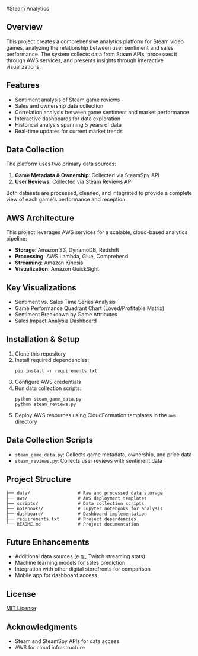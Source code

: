 #Steam Analytics 

## Overview
This project creates a comprehensive analytics platform for Steam video games, analyzing the relationship between user sentiment and sales performance. The system collects data from Steam APIs, processes it through AWS services, and presents insights through interactive visualizations.

## Features
- Sentiment analysis of Steam game reviews
- Sales and ownership data collection
- Correlation analysis between game sentiment and market performance
- Interactive dashboards for data exploration
- Historical analysis spanning 5 years of data
- Real-time updates for current market trends

## Data Collection
The platform uses two primary data sources:
1. **Game Metadata & Ownership**: Collected via SteamSpy API
2. **User Reviews**: Collected via Steam Reviews API

Both datasets are processed, cleaned, and integrated to provide a complete view of each game's performance and reception.

## AWS Architecture
This project leverages AWS services for a scalable, cloud-based analytics pipeline:

- **Storage**: Amazon S3, DynamoDB, Redshift
- **Processing**: AWS Lambda, Glue, Comprehend
- **Streaming**: Amazon Kinesis
- **Visualization**: Amazon QuickSight

## Key Visualizations
- Sentiment vs. Sales Time Series Analysis
- Game Performance Quadrant Chart (Loved/Profitable Matrix)
- Sentiment Breakdown by Game Attributes
- Sales Impact Analysis Dashboard

## Installation & Setup
1. Clone this repository
2. Install required dependencies:
   ```
   pip install -r requirements.txt
   ```
3. Configure AWS credentials
4. Run data collection scripts:
   ```
   python steam_game_data.py
   python steam_reviews.py
   ```
5. Deploy AWS resources using CloudFormation templates in the `aws` directory

## Data Collection Scripts
- `steam_game_data.py`: Collects game metadata, ownership, and price data
- `steam_reviews.py`: Collects user reviews with sentiment data

## Project Structure
```
├── data/                  # Raw and processed data storage
├── aws/                   # AWS deployment templates
├── scripts/               # Data collection scripts
├── notebooks/             # Jupyter notebooks for analysis
├── dashboard/             # Dashboard implementation
├── requirements.txt       # Project dependencies
└── README.md              # Project documentation
```

## Future Enhancements
- Additional data sources (e.g., Twitch streaming stats)
- Machine learning models for sales prediction
- Integration with other digital storefronts for comparison
- Mobile app for dashboard access

## License
[MIT License](LICENSE)

## Acknowledgments
- Steam and SteamSpy APIs for data access
- AWS for cloud infrastructure
